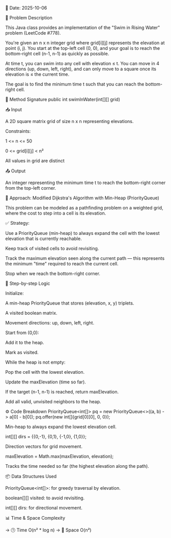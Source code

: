 📅 Date: 2025-10-06

📌 Problem Description

This Java class provides an implementation of the "Swim in Rising Water" problem (LeetCode #778).

You're given an n x n integer grid where grid[i][j] represents the elevation at point (i, j). You start at the top-left cell (0, 0), and your goal is to reach the bottom-right cell (n-1, n-1) as quickly as possible.

At time t, you can swim into any cell with elevation ≤ t. You can move in 4 directions (up, down, left, right), and can only move to a square once its elevation is ≤ the current time.

The goal is to find the minimum time t such that you can reach the bottom-right cell.

🔧 Method Signature
public int swimInWater(int[][] grid)

📥 Input

A 2D square matrix grid of size n x n representing elevations.

Constraints:

1 <= n <= 50

0 <= grid[i][j] < n²

All values in grid are distinct

📤 Output

An integer representing the minimum time t to reach the bottom-right corner from the top-left corner.

🔁 Approach: Modified Dijkstra's Algorithm with Min-Heap (PriorityQueue)

This problem can be modeled as a pathfinding problem on a weighted grid, where the cost to step into a cell is its elevation.

✅ Strategy:

Use a PriorityQueue (min-heap) to always expand the cell with the lowest elevation that is currently reachable.

Keep track of visited cells to avoid revisiting.

Track the maximum elevation seen along the current path — this represents the minimum "time" required to reach the current cell.

Stop when we reach the bottom-right corner.

🔢 Step-by-step Logic

Initialize:

A min-heap PriorityQueue that stores (elevation, x, y) triplets.

A visited boolean matrix.

Movement directions: up, down, left, right.

Start from (0,0):

Add it to the heap.

Mark as visited.

While the heap is not empty:

Pop the cell with the lowest elevation.

Update the maxElevation (time so far).

If the target (n-1, n-1) is reached, return maxElevation.

Add all valid, unvisited neighbors to the heap.

⚙️ Code Breakdown
PriorityQueue<int[]> pq = new PriorityQueue<>((a, b) -> a[0] - b[0]);
pq.offer(new int[]{grid[0][0], 0, 0});


Min-heap to always expand the lowest elevation cell.

int[][] dirs = {{0,-1}, {0,1}, {-1,0}, {1,0}};


Direction vectors for grid movement.

maxElevation = Math.max(maxElevation, elevation);


Tracks the time needed so far (the highest elevation along the path).

📦 Data Structures Used

PriorityQueue<int[]>: for greedy traversal by elevation.

boolean[][] visited: to avoid revisiting.

int[][] dirs: for directional movement.

📊 Time & Space Complexity

-> 🕒 Time	O(n² * log n)
-> 💾 Space	O(n²)